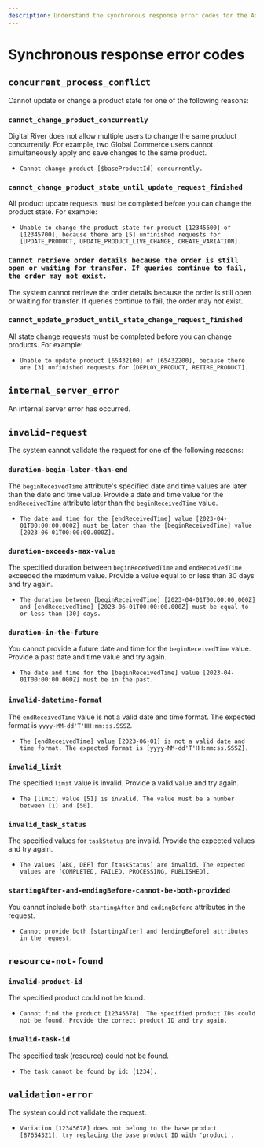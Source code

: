 ```yaml
---
description: Understand the synchronous response error codes for the Admin API.
---
```


# Synchronous response error codes

## `concurrent_process_conflict`

Cannot update or change a product state for one of the following reasons:

### `cannot_change_product_concurrently`

Digital River does not allow multiple users to change the same product concurrently. For example, two Global Commerce users cannot simultaneously apply and save changes to the same product.

* `Cannot change product [$baseProductId] concurrently.`

### `cannot_change_product_state_until_update_request_finished`

All product update requests must be completed before you can change the product state. For example:

* `Unable to change the product state for product [12345600] of [12345700], because there are [5] unfinished requests for [UPDATE_PRODUCT, UPDATE_PRODUCT_LIVE_CHANGE, CREATE_VARIATION].`

### `Cannot retrieve order details because the order is still open or waiting for transfer. If queries continue to fail, the order may not exist.`

The system cannot retrieve the order details because the order is still open or waiting for transfer. If queries continue to fail, the order may not exist.

### `cannot_update_product_until_state_change_request_finished`

All state change requests must be completed before you can change products. For example:

* `Unable to update product [65432100] of [65432200], because there are [3] unfinished requests for [DEPLOY_PRODUCT, RETIRE_PRODUCT].`&#x20;

## `internal_server_error`

An internal server error has occurred.

## `invalid-request`

The system cannot validate the request for one of the following reasons:

### `duration-begin-later-than-end`

The `beginReceivedTime` attribute's specified date and time values are later than the date and time value. Provide a date and time value for the `endReceivedTime` attribute later than the `beginReceivedTime` value.

* `The date and time for the [endReceivedTime] value [2023-04-01T00:00:00.000Z] must be later than the [beginReceivedTime] value [2023-06-01T00:00:00.000Z].`

### `duration-exceeds-max-value`

The  specified duration between `beginReceivedTime`  and `endReceivedTime`  exceeded the maximum value. Provide a value equal to or less than 30 days and try again.

* `The duration between [beginReceivedTime] [2023-04-01T00:00:00.000Z] and [endReceivedTime] [2023-06-01T00:00:00.000Z] must be equal to or less than [30] days.`

### `duration-in-the-future`

You cannot provide a future date and time for the `beginReceivedTime` value. Provide a past date and time value and try again.

* `The date and time for the [beginReceivedTime] value [2023-04-01T00:00:00.000Z] must be in the past.`

### `invalid-datetime-forma`t

The `endReceivedTime` value is not a valid date and time format. The expected format is `yyyy-MM-dd'T'HH:mm:ss.SSSZ`.

* `The [endReceivedTime] value [2023-06-01] is not a valid date and time format. The expected format is [yyyy-MM-dd'T'HH:mm:ss.SSSZ].`

### `invalid_limit`

The specified `limit` value is invalid. Provide a valid value and try again.

* `The [limit] value [51] is invalid. The value must be a number between [1] and [50].`

### `invalid_task_status`

The specified values for `taskStatus` are invalid. Provide the expected values and try again.

* `The values [ABC, DEF] for [taskStatus] are invalid. The expected values are [COMPLETED, FAILED, PROCESSING, PUBLISHED].`

### `startingAfter-and-endingBefore-cannot-be-both-provided`

You cannot include both `startingAfter` and `endingBefore` attributes in the request.

* `Cannot provide both [startingAfter] and [endingBefore] attributes in the request.`

## `resource-not-found`

### `invalid-product-id`

The specified product could not be found.

* `Cannot find the product [12345678]. The specified product IDs could not be found. Provide the correct product ID and try again.`

### `invalid-task-id`

The specified task (resource) could not be found.

* `The task cannot be found by id: [1234].`

## `validation-error`

The system could not validate the request.&#x20;

* `Variation [12345678] does not belong to the base product [87654321], try replacing the base product ID with 'product'.`
